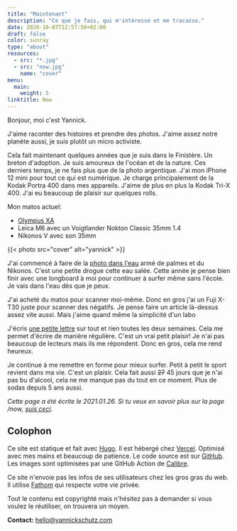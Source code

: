```yaml
---
title: "Maintenant"
description: "Ce que je fais, qui m'intéresse et me tracasse."
date: 2020-10-07T12:57:50+02:00
draft: false
color: sunray
type: "about"
resources:
  - src: "*.jpg"
  - src: "now.jpg"
    name: "cover"
menu:
  main:
    weight: 5
linktitle: Now
---
```

Bonjour, moi c'est Yannick. 

J'aime raconter des histoires et prendre des photos.
J'aime assez notre planète aussi, je suis plutôt un micro activiste.

Cela fait maintenant quelques années que je suis dans le Finistère. Un breton d'adoption.
Je suis amoureux de l'océan et de la nature. Ces derniers temps, je ne fais plus que de la photo argentique. J'ai mon iPhone 12 mini pour tout ce qui est numérique. Je charge principalement de la Kodak Portra 400 dans mes appareils. J'aime de plus en plus la Kodak Tri-X 400. J'ai eu beaucoup de plaisir sur quelques rolls.

Mon matos actuel:
- [Olympus XA](/olympus-xa)
- Leica M6 avec un Voigtlander Nokton Classic 35mm 1.4
- Nikonos V avec son 35mm

{{< photo src="cover" alt="yannick" >}}

J'ai commencé à faire de la [photo dans l'eau](/nikonos-glaz) armé de palmes et du Nikonos. C'est une petite drogue cette eau salée. Cette année je pense bien finir avec une longboard à moi pour continuer à surfer même sans l'école. Je vais dans l'eau dès que je peux.

J'ai acheté du matos pour scanner moi-même. Donc en gros j'ai un Fuji X-T30 juste pour scanner des négatifs. Je pense faire un article là-dessus assez vite aussi. Mais j'aime quand même la simplicité d'un labo

J'écris [une petite lettre](/bonjour) sur tout et rien toutes les deux semaines. Cela me permet d'écrire de manière régulière. C'est un vrai petit plaisir! Je n'ai pas beaucoup de lecteurs mais ils me répondent. Donc en gros, cela me rend heureux.

Je continue à me remettre en forme pour mieux surfer. Petit à petit le sport revient dans ma vie. C'est un plaisir. Cela fait aussi ~~27~~ 45 jours que je n'ai pas bu d'alcool, cela ne me manque pas du tout en ce moment. Plus de sodas depuis 5 ans aussi. 


*Cette page a été écrite le 2021.01.26. Si tu veux en savoir plus sur la page /now, [suis ceci](https://nownownow.com/about).*

## Colophon

Ce site est statique et fait avec [Hugo](https://gohugo.io). Il est hébergé chez [Vercel](https://vercel.co). Optimisé avec mes mains et beaucoup de patience. Le code source est sur [GitHub](https://github.com/ys/bonjour). Les images sont optimisées par une GitHub Action de [Calibre](https://calibreapp.com/blog/compress-images-in-prs).

Ce site n'envoie pas les infos de ses utilisateurs chez les gros gras du web. Il utilise [Fathom](https://usefathom.com/ref/NLCJTH) qui respecte votre vie privée. 

Tout le contenu est copyrighté mais n'hésitez pas à demander si vous voulez le réutiliser, on trouvera un moyen.

**Contact:** [hello@yannickschutz.com](mailto://hello@yannickschutz.com)

